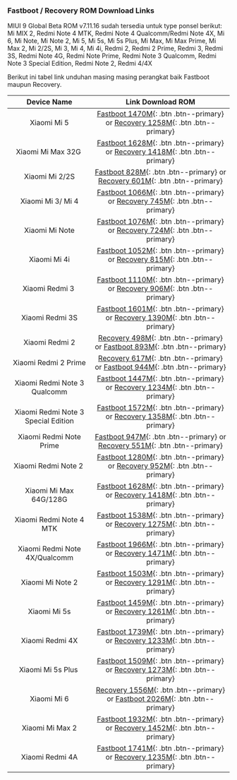 ### Fastboot / Recovery ROM Download Links

MIUI 9 Global Beta ROM v7.11.16 sudah tersedia untuk type ponsel berikut: Mi MIX 2, Redmi Note 4 MTK, Redmi Note 4 Qualcomm/Redmi Note 4X, Mi 6, Mi Note, Mi Note 2, Mi 5, Mi 5s, Mi 5s Plus, Mi Max, Mi Max Prime, Mi Max 2, Mi 2/2S, Mi 3, Mi 4, Mi 4i, Redmi 2, Redmi 2 Prime, Redmi 3, Redmi 3S, Redmi Note 4G, Redmi Note Prime, Redmi Note 3 Qualcomm, Redmi Note 3 Special Edition, Redmi Note 2, Redmi 4/4X

Berikut ini tabel link unduhan masing masing perangkat baik Fastboot maupun Recovery.

| Device Name | Link Download ROM |
|:------:|:------:|
| Xiaomi Mi 5 | [Fastboot 1470M](/bigota?ver=7.11.16&type=gemini_global_images&name=20171116.0000.00_7.0_global_8ff6fa2a6e.tgz){: .btn .btn--primary} or [Recovery 1258M](/bigota?ver=7.11.16&type=miui_MI5Global&name=8ff8138696_7.0.zip){: .btn .btn--primary} |
| Xiaomi Mi Max 32G  | [Fastboot 1628M](/bigota?ver=7.11.16&type=hydrogen_global_images&name=20171116.0000.00_7.0_global_7e8600c7e5.tgz){: .btn .btn--primary} or [Recovery 1418M](/bigota?ver=7.11.16&type=miui_MIMAXGlobal&name=2b689e0bd8_7.0.zip){: .btn .btn--primary} |
| Xiaomi Mi 2/2S | [Fastboot 828M](/bigota?ver=7.11.16&type=aries_global_images&name=20171116.0000.00_5.0_global_d623ba2360.tgz){: .btn .btn--primary} or [Recovery 601M](/bigota?ver=7.11.16&type=miui_MI2Global&name=d82f8363e8_5.0.zip){: .btn .btn--primary} |
| Xiaomi Mi 3/ Mi 4 | [Fastboot 1066M](/bigota?ver=7.11.16&type=cancro_global_images&name=20171116.0000.00_6.0_global_9bd2a881e5.tgz){: .btn .btn--primary} or [Recovery 745M](/bigota?ver=7.11.16&type=miui_MI3WMI4WGlobal&name=7eaf6651e3_6.0.zip){: .btn .btn--primary} |
| Xiaomi Mi Note | [Fastboot 1076M](/bigota?ver=7.11.16&type=virgo_global_images&name=20171116.0000.00_6.0_global_5d73ee978d.tgz){: .btn .btn--primary} or [Recovery 724M](/bigota?ver=7.11.16&type=miui_MINoteGlobal&name=ee259ff06a_6.0.zip){: .btn .btn--primary} |
| Xiaomi Mi 4i | [Fastboot 1052M](/bigota?ver=7.11.16&type=ferrari_global_images&name=20171116.0000.00_5.0_global_b84d08de6a.tgz){: .btn .btn--primary} or [Recovery 815M](/bigota?ver=7.11.16&type=miui_MI4iGlobal&name=182b36495e_5.0.zip){: .btn .btn--primary} |
| Xiaomi Redmi 3  | [Fastboot 1110M](/bigota?ver=7.11.16&type=ido_xhdpi_global_images&name=20171116.0000.00_5.1_global_f45ed9e7b1.tgz){: .btn .btn--primary} or [Recovery 906M](/bigota?ver=7.11.16&type=miui_HM3Global&name=e67801f290_5.1.zip){: .btn .btn--primary} |
| Xiaomi Redmi 3S | [Fastboot 1601M](/bigota?ver=7.11.16&type=land_global_images&name=20171116.0000.00_6.0_global_1c301c49ca.tgz){: .btn .btn--primary} or [Recovery 1390M](/bigota?ver=7.11.16&type=miui_HM3SGlobal&name=471bee779b_6.0.zip){: .btn .btn--primary} |
| Xiaomi Redmi 2 | [Recovery 498M](/bigota?ver=7.11.16&type=miui_HM2XWCGlobal&name=ee4df7f62c_4.4.zip){: .btn .btn--primary} or [Fastboot 893M](/bigota?ver=7.11.16&type=wt88047_global_images&name=20171116.0000.00_4.4_global_08e2ef874ftgz){: .btn .btn--primary} |
| Xiaomi Redmi 2 Prime | [Recovery 617M](/bigota?ver=7.11.16&type=miui_HM2XWCProGlobal&name=de9e5a08a6_5.1.zip){: .btn .btn--primary} or [Fastboot 944M](/bigota?ver=7.11.16&type=wt88047_pro_global_images&name=20171116.0000.00_5.1_global_0acdcb384etgz){: .btn .btn--primary} |
| Xiaomi Redmi Note 3 Qualcomm | [Fastboot 1447M](/bigota?ver=7.11.16&type=kenzo_global_images&name=20171116.0000.00_6.0_global_51b83ebc5f.tgz){: .btn .btn--primary} or [Recovery 1234M](/bigota?ver=7.11.16&type=miui_HMNote3ProGlobal&name=5fb35a6d87_6.0.zip){: .btn .btn--primary} |
| Xiaomi Redmi Note 3 Special Edition | [Fastboot 1572M](/bigota?ver=7.11.16&type=kate_global_images&name=20171116.0000.00_6.0_global_d9e34b56fe.tgz){: .btn .btn--primary} or [Recovery 1358M](/bigota?ver=7.11.16&type=miui_HMNote3ProtwGlobal&name=cc5e965be0_6.0.zip){: .btn .btn--primary} |
| Xiaomi Redmi Note Prime | [Fastboot 947M](/bigota?ver=7.11.16&type=gucci_global_images&name=20171116.0000.00_4.4_global_66468feaa7.tgz){: .btn .btn--primary} or [Recovery 551M](/bigota?ver=7.11.16&type=miui_HMNote1SGlobal&name=7804ba4108_4.4.zip){: .btn .btn--primary} |
| Xiaomi Redmi Note 2 | [Fastboot 1280M](/bigota?ver=7.11.16&type=hermes_global_images&name=20171116.0000.00_5.0_global_38ba341105.tgz){: .btn .btn--primary} or [Recovery 952M](/bigota?ver=7.11.16&type=miui_HMNote2Global&name=a58cf582b0_5.0.zip){: .btn .btn--primary} |
| Xiaomi Mi Max 64G/128G | [Fastboot 1628M](/bigota?ver=7.11.16&type=helium_global_images&name=20171116.0000.00_7.0_global_d210dae0ef.tgz){: .btn .btn--primary} or [Recovery 1418M](/bigota?ver=7.11.16&type=miui_MIMAX652Global&name=7cab9def32_7.0.zip){: .btn .btn--primary} |
| Xiaomi Redmi Note 4 MTK | [Fastboot 1538M](/bigota?ver=7.11.16&type=nikel_global_images&name=20171116.0000.00_6.0_global_f12ebf12f5.tgz){: .btn .btn--primary} or [Recovery 1275M](/bigota?ver=7.11.16&type=miui_HMNote4Global&name=5ee7f3984e_6.0.zip){: .btn .btn--primary} |
| Xiaomi Redmi Note 4X/Qualcomm | [Fastboot 1966M](/bigota?ver=7.11.16&type=mido_global_images&name=20171116.0000.00_7.0_global_957229da3b.tgz){: .btn .btn--primary} or [Recovery 1471M](/bigota?ver=7.11.16&type=miui_HMNote4XGlobal&name=bdf623f1cb_7.0.zip){: .btn .btn--primary} |
| Xiaomi Mi Note 2 | [Fastboot 1503M](/bigota?ver=7.11.16&type=scorpio_global_images&name=20171116.0000.00_7.0_global_77d69d00b7.tgz){: .btn .btn--primary} or [Recovery 1291M](/bigota?ver=7.11.16&type=miui_MINote2Global&name=7bb7abba2c_7.0.zip){: .btn .btn--primary} |
| Xiaomi Mi 5s | [Fastboot 1459M](/bigota?ver=7.11.16&type=capricorn_global_images&name=20171116.0000.00_7.0_global_baf949da29.tgz){: .btn .btn--primary} or [Recovery 1261M](/bigota?ver=7.11.16&type=miui_MI5SGlobal&name=24d1d2c19f_7.0.zip){: .btn .btn--primary} |
| Xiaomi Redmi 4X | [Fastboot 1739M](/bigota?ver=7.11.16&type=santoni_global_images&name=20171116.0000.00_7.1_global_6019656a27.tgz){: .btn .btn--primary} or [Recovery 1233M](/bigota?ver=7.11.16&type=miui_HM4XGlobal&name=2d4b98aa80_7.1.zip){: .btn .btn--primary} |
| Xiaomi Mi 5s Plus | [Fastboot 1509M](/bigota?ver=7.11.16&type=natrium_global_images&name=20171116.0000.00_7.0_global_6752aee0ef.tgz){: .btn .btn--primary} or [Recovery 1273M](/bigota?ver=7.11.16&type=miui_MI5SPlusGlobal&name=4f3d65210c_7.0.zip){: .btn .btn--primary} |
| Xiaomi Mi 6 | [Recovery 1556M](/bigota?ver=7.11.16&type=miui_MI6Global&name=161f069dc5_7.1.zip){: .btn .btn--primary} or [Fastboot 2026M](/bigota?ver=7.11.16&type=sagit_global_images&name=20171116.0000.00_7.1_global_85bfb2737atgz){: .btn .btn--primary} |
| Xiaomi Mi Max 2 | [Fastboot 1932M](/bigota?ver=7.11.16&type=oxygen_global_images&name=20171116.0000.00_7.1_global_9b01a3ff82.tgz){: .btn .btn--primary} or [Recovery 1452M](/bigota?ver=7.11.16&type=miui_MIMAX2Global&name=14af2345c9_7.1.zip){: .btn .btn--primary} |
| Xiaomi Redmi 4A | [Fastboot 1741M](/bigota?ver=7.11.16&type=rolex_global_images&name=20171116.0000.00_7.1_global_d6ce869db2.tgz){: .btn .btn--primary} or [Recovery 1235M](/bigota?ver=7.11.16&type=miui_HM4AGlobal&name=88817295bf_7.1.zip){: .btn .btn--primary} |

